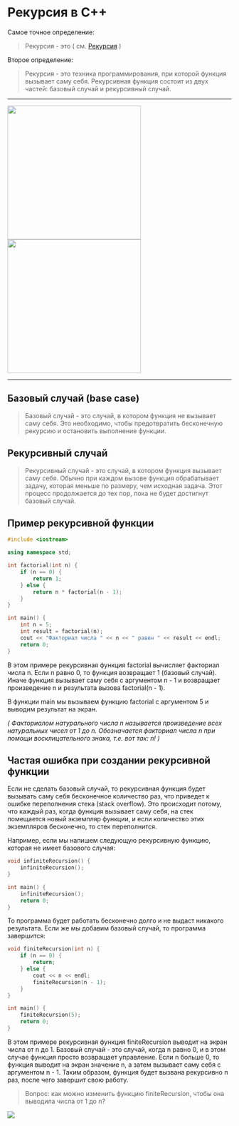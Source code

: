 # Рекурсия в C++

Самое точное определение:
> Рекурсия - это ( см. [Рекурсия]() )

Второе определение:

> Рекурсия - это техника программирования, при которой функция вызывает саму себя. Рекурсивная функция состоит из двух частей: базовый случай и рекурсивный случай.
---

<img width="300px" src="https://media.makeameme.org/created/to-understand-recursion.jpg">

<img width="300px" src="https://cs10.pikabu.ru/post_img/2019/09/19/6/1568885695152069210.png">
</center>

---

## Базовый случай (base case)

> Базовый случай - это случай, в котором функция не вызывает саму себя. Это необходимо, чтобы предотвратить бесконечную рекурсию и остановить выполнение функции.
## Рекурсивный случай

> Рекурсивный случай - это случай, в котором функция вызывает саму себя. Обычно при каждом вызове функция обрабатывает задачу, которая меньше по размеру, чем исходная задача. Этот процесс продолжается до тех пор, пока не будет достигнут базовый случай.
## Пример рекурсивной функции
```c++
#include <iostream>

using namespace std;

int factorial(int n) {
    if (n == 0) {
        return 1;
    } else {
        return n * factorial(n - 1);
    }
}

int main() {
    int n = 5;
    int result = factorial(n);
    cout << "Факториал числа " << n << " равен " << result << endl;
    return 0;
}
```

В этом примере рекурсивная функция factorial вычисляет факториал числа n. Если n равно 0, то функция возвращает 1 (базовый случай). Иначе функция вызывает саму себя с аргументом n - 1 и возвращает произведение n и результата вызова factorial(n - 1).

В функции main мы вызываем функцию factorial с аргументом 5 и выводим результат на экран.

*( Факториалом натурального числа n называется произведение всех натуральных чисел от 1 до n. Обозначается факториал числа n при помощи восклицательного знака, т.е. вот так: n! )*

## Частая ошибка при создании рекурсивной функции
Если не сделать базовый случай, то рекурсивная функция будет вызывать саму себя бесконечное количество раз, что приведет к ошибке переполнения стека (stack overflow). Это происходит потому, что каждый раз, когда функция вызывает саму себя, на стек помещается новый экземпляр функции, и если количество этих экземпляров бесконечно, то стек переполнится.

Например, если мы напишем следующую рекурсивную функцию, которая не имеет базового случая:
```c++
void infiniteRecursion() {
    infiniteRecursion();
}

int main() {
    infiniteRecursion();
    return 0;
}
```
То программа будет работать бесконечно долго и не выдаст никакого результата. Если же мы добавим базовый случай, то программа завершится:

```cpp
void finiteRecursion(int n) {
    if (n == 0) {
        return;
    } else {
        cout << n << endl;
        finiteRecursion(n - 1);
    }
}

int main() {
    finiteRecursion(5);
    return 0;
}
```
В этом примере рекурсивная функция finiteRecursion выводит на экран числа от n до 1. Базовый случай - это случай, когда n равно 0, и в этом случае функция просто возвращает управление. Если n больше 0, то функция выводит на экран значение n, а затем вызывает саму себя с аргументом n - 1. Таким образом, функция будет вызвана рекурсивно n раз, после чего завершит свою работу.
> Вопрос: как можно изменить функцию finiteRecursion, чтобы она выводила числа от 1 до n?

<img src="https://i.pinimg.com/originals/fc/09/2e/fc092ecfa54cecbef34cb4745b9f6b42.png">

